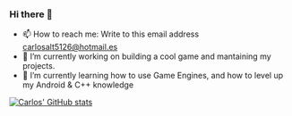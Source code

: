### Hi there 👋

- 📫 How to reach me: Write to this email address carlosalt5126@hotmail.es
- 🔭 I’m currently working on building a cool game and mantaining my projects.
- 🌱 I’m currently learning how to use Game Engines, and how to level up my Android & C++ knowledge

[![Carlos' GitHub stats](https://github-readme-stats.vercel.app/api?username=CarlosACepeda&theme=radical)](https://github.com/anuraghazra/github-readme-stats)


<!--
**CarlosACepeda/CarlosACepeda** is a ✨ _special_ ✨ repository because its `README.md` (this file) appears on your GitHub profile.

Here are some ideas to get you started:

- 🔭 I’m currently working on ...
- 🌱 I’m currently learning ...
- 👯 I’m looking to collaborate on ...
- 🤔 I’m looking for help with ...
- 💬 Ask me about ...
- 📫 How to reach me: ...
- 😄 Pronouns: ...
- ⚡ Fun fact: ...
-->
